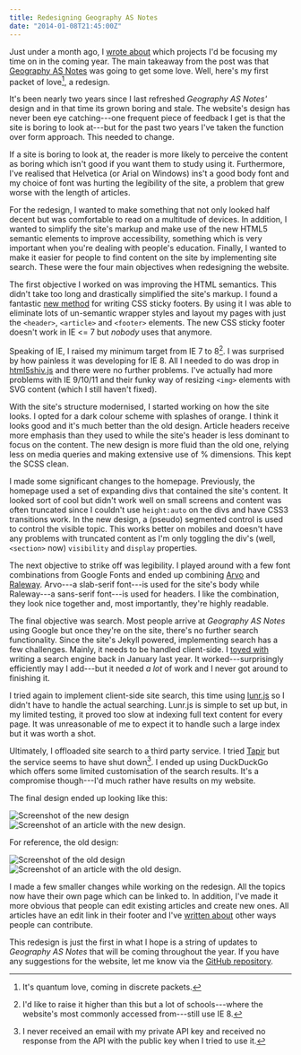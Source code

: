 ```yaml
---
title: Redesigning Geography AS Notes
date: "2014-01-08T21:45:00Z"
---
```


Just under a month ago, I [wrote about][project-changes] which projects I'd be
focusing my time on in the coming year. The main takeaway from the post was
that [Geography AS Notes][gas-project-page] was going to get some love. Well,
here's my first packet of love[^1], a redesign. 

[project-changes]: /12/project-updates/

[gas-project-page]: /projects/geographyas/

It's been nearly two years since I last refreshed _Geography AS Notes'_ design
and in that time its grown boring and stale. The website's design has never
been eye catching---one frequent piece of feedback I get is that the site is
boring to look at---but for the past two years I've taken the function over
form approach. This needed to change. 

If a site is boring to look at, the reader is more likely to perceive the
content as boring which isn't good if you want them to study using it.
Furthermore, I've realised that Helvetica (or Arial on Windows) ins't a good
body font and my choice of font was hurting the legibility of the site, a
problem that grew worse with the length of articles.

For the redesign, I wanted to make something that not only looked half decent
but was comfortable to read on a multitude of devices. In addition, I wanted to
simplify the site's markup and make use of the new HTML5 semantic elements to
improve accessibility, something which is very important when you're dealing
with people's education. Finally, I wanted to make it easier for people to find
content on the site by implementing site search. These were the four main
objectives when redesigning the website.

The first objective I worked on was improving the HTML semantics. This didn't
take too long and drastically simplified the site's markup. I found a fantastic
[new method][css-sticky-footer] for writing CSS sticky footers. By using it I
was able to eliminate lots of un-semantic wrapper styles and layout my pages
with just the `<header>`, `<article>` and `<footer>` elements. The new CSS
sticky footer doesn't work in IE <= 7 but _nobody_ uses that anymore.

[css-sticky-footer]: http://mystrd.at/modern-clean-css-sticky-footer/

Speaking of IE, I raised my minimum target from IE 7 to 8[^2]. I was surprised
by how painless it was developing for IE 8. All I needed to do was drop in
[html5shiv.js][html5shiv-link] and there were no further problems. I've
actually had more problems with IE 9/10/11 and their funky way of resizing
`<img>` elements with SVG content (which I still haven't fixed).

[html5shiv-link]: https://code.google.com/p/html5shiv/

With the site's structure modernised, I started working on how the site looks.
I opted for a dark colour scheme with splashes of orange. I think it looks good
and it's much better than the old design. Article headers receive more emphasis
than they used to while the site's header is less dominant to focus on the
content. The new design is more fluid than the old one, relying less on media
queries and making extensive use of % dimensions. This kept the SCSS clean.

I made some significant changes to the homepage. Previously, the homepage used
a set of expanding divs that contained the site's content. It looked sort of
cool but didn't work well on small screens and content was often truncated
since I couldn't use `height:auto` on the divs and have CSS3 transitions work.
In the new design, a (pseudo) segmented control is used to control the visible
topic. This works better on mobiles and doesn't have any problems with
truncated content as I'm only toggling the div's (well, `<section>` now)
`visibility` and `display` properties. 

The next objective to strike off was legibility. I played around with a few
font combinations from Google Fonts and ended up combining
[Arvo][arvo-font-link] and [Raleway][raleway-font-link]. Arvo---a slab-serif
font---is used for the site's body while Raleway---a sans-serif font---is used
for headers. I like the combination, they look nice together and, most
importantly, they're highly readable.

[arvo-font-link]: https://www.google.com/fonts/specimen/Arvo

[raleway-font-link]: http://www.google.com/fonts/specimen/Raleway

The final objective was search. Most people arrive at _Geography AS Notes_
using Google but once they're on the site, there's no further search
functionality. Since the site's Jekyll powered, implementing search has a few
challenges. Mainly, it needs to be handled client-side. I [toyed
with][old-site-search] writing a search engine back in January last year. It
worked---surprisingly efficiently may I add---but it needed _a lot_ of work and
I never got around to finishing it. 

[old-site-search]: https://github.com/alexjohnj/geographyas/tree/super-experimental-search

I tried again to implement client-side site search, this time using
[lunr.js][lunr-js] so I didn't have to handle the actual searching. Lunr.js is
simple to set up but, in my limited testing, it proved too slow at indexing
full text content for every page. It was unreasonable of me to expect it to
handle such a large index but it was worth a shot. 

Ultimately, I offloaded site search to a third party service. I tried
[Tapir][tapir-go] but the service seems to have shut down[^3]. I ended up using
DuckDuckGo which offers some limited customisation of the search results. It's
a compromise though---I'd much rather have results on my website.

[tapir-go]: http://tapirgo.com

[lunr-js]: http://lunrjs.com

The final design ended up looking like this:

<picture>
  <source srcset="/images/posts/redesigning-geography-as-notes/geography-as-new.webp" type="image/webp">
  <source srcset="/images/posts/redesigning-geography-as-notes/geography-as-new.png" type="image/png">
  <img class="shadow" src="/images/posts/redesigning-geography-as-notes/geography-as-new.png" alt="Screenshot of the new design"> 
</picture>


<picture>
  <source srcset="/images/posts/redesigning-geography-as-notes/geography-as-new-article.webp" type="image/webp">
  <source srcset="/images/posts/redesigning-geography-as-notes/geography-as-new-article.png" type="image/png">
  <img class="shadow" src="/images/posts/redesigning-geography-as-notes/geography-as-new-article.png" alt="Screenshot of an article with the new design."> 
</picture>

For reference, the old design:

<picture>
  <source srcset="/images/posts/redesigning-geography-as-notes/geography-as-old.webp" type="image/webp">
  <source srcset="/images/posts/redesigning-geography-as-notes/geography-as-old.png" type="image/png">
  <img class="shadow" src="/images/posts/redesigning-geography-as-notes/geography-as-old.png" alt="Screenshot of the old design"> 
</picture>

<picture>
  <source srcset="/images/posts/redesigning-geography-as-notes/geography-as-old-article.webp" type="image/webp">
  <source srcset="/images/posts/redesigning-geography-as-notes/geography-as-old-article.png" type="image/png">
  <img class="shadow" src="/images/posts/redesigning-geography-as-notes/geography-as-old-article.png" alt="Screenshot of an article with the old design."> 
</picture>

I made a few smaller changes while working on the redesign. All the topics now
have their own page which can be linked to. In addition, I've made it more
obvious that people can edit existing articles and create new ones. All
articles have an edit link in their footer and I've [written
about][contributing-guide] other ways people can contribute.

[contributing-guide]: http://geographyas.info/pages/contributing/

This redesign is just the first in what I hope is a string of updates to
_Geography AS Notes_ that will be coming throughout the year. If you have any
suggestions for the website, let me know via the [GitHub
repository][github-repo].

[github-repo]: https://github.com/alexjohnj/geographyas/

[^1]: It's quantum love, coming in discrete packets.

[^2]: I'd like to raise it higher than this but a lot of schools---where the website's most commonly accessed from---still use IE 8.

[^3]: I never received an email with my private API key and received no response from the API with the public key when I tried to use it.
